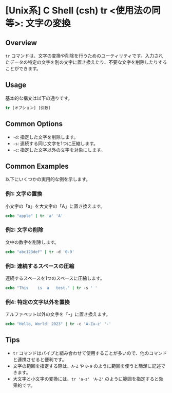 # [Unix系] C Shell (csh) tr <使用法の同等>: 文字の変換

## Overview
`tr` コマンドは、文字の変換や削除を行うためのユーティリティです。入力されたデータの特定の文字を別の文字に置き換えたり、不要な文字を削除したりすることができます。

## Usage
基本的な構文は以下の通りです。

```csh
tr [オプション] [引数]
```

## Common Options
- `-d`: 指定した文字を削除します。
- `-s`: 連続する同じ文字を1つに圧縮します。
- `-c`: 指定した文字以外の文字を対象にします。

## Common Examples
以下にいくつかの実用的な例を示します。

### 例1: 文字の置換
小文字の「a」を大文字の「A」に置き換えます。

```csh
echo "apple" | tr 'a' 'A'
```

### 例2: 文字の削除
文中の数字を削除します。

```csh
echo "abc123def" | tr -d '0-9'
```

### 例3: 連続するスペースの圧縮
連続するスペースを1つのスペースに圧縮します。

```csh
echo "This    is  a   test." | tr -s ' '
```

### 例4: 特定の文字以外を置換
アルファベット以外の文字を「-」に置き換えます。

```csh
echo "Hello, World! 2023" | tr -c 'A-Za-z' '-'
```

## Tips
- `tr` コマンドはパイプと組み合わせて使用することが多いので、他のコマンドと連携させると便利です。
- 文字の範囲を指定する際は、`A-Z` や `0-9` のように範囲を使うと簡潔に記述できます。
- 大文字と小文字の変換には、`tr 'a-z' 'A-Z'` のように範囲を指定すると効果的です。